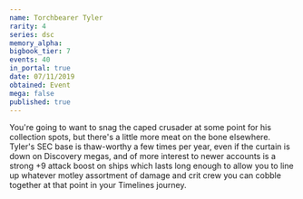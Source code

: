 ```yaml
---
name: Torchbearer Tyler
rarity: 4
series: dsc
memory_alpha:
bigbook_tier: 7
events: 40
in_portal: true
date: 07/11/2019
obtained: Event
mega: false
published: true
---
```


You're going to want to snag the caped crusader at some point for his collection spots, but there's a little more meat on the bone elsewhere. Tyler's SEC base is thaw-worthy a few times per year, even if the curtain is down on Discovery megas, and of more interest to newer accounts is a strong +9 attack boost on ships which lasts long enough to allow you to line up whatever motley assortment of damage and crit crew you can cobble together at that point in your Timelines journey.
